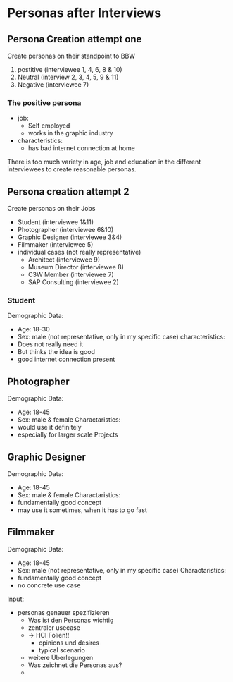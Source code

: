 # Personas after Interviews

## Persona Creation attempt one
Create personas on their standpoint to BBW
1. postitive (interviewee 1, 4, 6, 8 & 10)
2. Neutral (interview 2, 3, 4, 5, 9 & 11)
3. Negative (interviewee 7)

### The positive persona
- job:
	- Self employed
	- works in the graphic industry
- characteristics:
	- has bad internet connection at home

There is too much variety in age, job and education in the different interviewees to create reasonable personas.



## Persona creation attempt 2
Create personas on their Jobs
- Student (interviewee 1&11)
- Photographer (interviewee 6&10)
- Graphic Designer (interviewee 3&4)
- Filmmaker (interviewee 5)
- individual cases  (not really representative)
	- Architect (interviewee 9)
	- Museum Director (interviewee 8)
	- C3W Member (interviewee 7)
	- SAP Consulting (interviewee 2)

### Student
Demographic Data:
- Age: 18-30
- Sex: male (not representative, only in my specific case)
characteristics:
- Does not really need it
- But thinks the idea is good
- good internet connection present

## Photographer
Demographic Data:
- Age: 18-45
- Sex: male & female
Charactaristics:
- would use it definitely
- especially for larger scale Projects

## Graphic Designer
Demographic Data:
- Age: 18-45
- Sex: male & female
Charactaristics:
- fundamentally good concept
- may use it sometimes, when it has to go fast

## Filmmaker
Demographic Data:
- Age: 18-45
- Sex: male (not representative, only in my specific case)
Charactaristics:
- fundamentally good concept
- no concrete use case



Input:
- personas genauer spezifizieren
	- Was ist den Personas wichtig
	- zentraler usecase
	- -\> HCI Folien!!
		- opinions und desires
		- typical scenario
	- weitere Überlegungen
	- Was zeichnet die Personas aus?
	- 